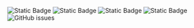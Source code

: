 ![Static Badge](https://img.shields.io/badge/blacklists-60-000000) ![Static Badge](https://img.shields.io/badge/blacklisted-2820671-cc0000) ![Static Badge](https://img.shields.io/badge/whitelisted-2243-00CC00) ![Static Badge](https://img.shields.io/badge/streaming_blacklist-28107-000000) ![GitHub issues](https://img.shields.io/github/issues/fabriziosalmi/blacklists)
